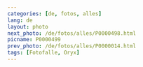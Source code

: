 ```yaml
---
categories: [de, fotos, alles]
lang: de
layout: photo
next_photo: /de/fotos/alles/P0000498.html
picname: P0000499
prev_photo: /de/fotos/alles/P0000014.html
tags: [Fotofalle, Oryx]
---
```

